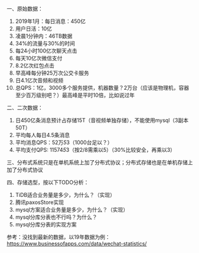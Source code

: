 一、原始数据：
1. 2019年1月：每日消息：450亿
2. 用户日活：10亿
3. 凌晨1分钟内：46TB数据
4. 34%的流量与30%的时间
5. 每24小时100亿次聊天点击
6. 每天10亿次微信支付
7. 8.2亿次红包点击
8. 早高峰每分钟25万次公交卡服务
9. 日4.1亿次音频和视频
10. 总QPS：1亿，3000多个服务提供，机器数量？2万台（应该是物理机，容器至少百万级别吧？）最高峰是平时10倍，比如说过年


二、二次数据：
1. 日450亿条消息预计占存储15T（音视频单独存储），不能使用mysql（3副本50T）
2. 平均每人每日4.5条消息
3. 平均消息QPS：52万*5*3（1000台足以？）
4. 平均支付QPS: 11574*5*3（按2/8需乘以5）（30%比较安全，再乘以3）

三、分布式系统只是在单机系统上加了分布式协议；分布式存储也是在单机存储上加了分布式协议

四、存储选型，按以下TODO分析：
1. TiDB适合业务量是多少，为什么？（实现）
2. 腾讯paxosStore实现
3. mysql方案适合业务量是多少，为什么？（实现）
4. mysql分库分表也不行吗？为什么？
5. mysql分库分表的实现方案





参考：没找到最新的数据，以19年数据为例：https://www.businessofapps.com/data/wechat-statistics/
